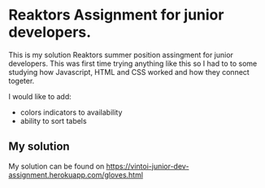 # Reaktors Assignment for junior developers.

This is my solution Reaktors summer position assingment for junior developers. This was first time trying anything like this so I had to to some studying how Javascript, HTML and CSS worked and how they connect togeter. 

I would like to add:
- colors indicators to availability
- ability to sort tabels


## My solution
My solution can be found on https://vintoi-junior-dev-assignment.herokuapp.com/gloves.html

